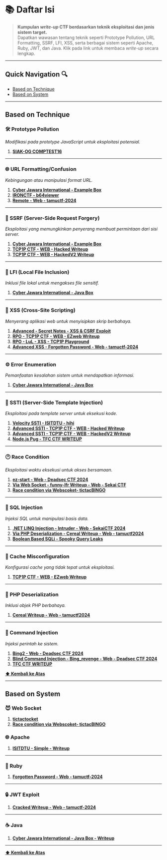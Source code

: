 # 📚 Daftar Isi 

> **Kumpulan *write-up* CTF berdasarkan teknik eksploitasi dan jenis sistem target.**  
> Dapatkan wawasan tentang teknik seperti Prototype Pollution, URL Formatting, SSRF, LFI, XSS, serta berbagai sistem seperti Apache, Ruby, JWT, dan Java. Klik pada link untuk membaca *write-up* secara lengkap.

---

## Quick Navigation 🔍
- [Based on Technique](#based-on-technique)
- [Based on System](#based-on-system)

---

## Based on Technique

### 🛠 Prototype Pollution  
_Modifikasi pada prototype JavaScript untuk eksploitasi potensial._

1. **[SIAK-OG COMPTEST16](https://github.com/byf1sh/CTF-WriteUps/tree/main/Compfest%20-%20Writeup/H%20-%20day/Web/SIAK%20OG)**

---

### 🌐 URL Formatting/Confusion  
_Kebingungan atau manipulasi format URL._

1. **[Cyber Jawara International - Example Box](https://github.com/byf1sh/CTF-WriteUps/tree/main/Cyberjawara%20International%202024/Web/Example%20Box)**
2. **[IRONCTF - b64viewer](https://github.com/byf1sh/CTF-WriteUps/tree/main/IRON%20CTF%20-%20Writeup/b64viewer)**
3. **[Remote - Web - tamuctf-2024](https://github.com/byf1sh/CTF-WriteUps/tree/main/tamuctf2024-Writeup/Web/Remote)**

---

### 🌉 SSRF (Server-Side Request Forgery)  
_Eksploitasi yang memungkinkan penyerang membuat permintaan dari sisi server._

1. **[Cyber Jawara International - Example Box](https://github.com/byf1sh/CTF-WriteUps/tree/main/Cyberjawara%20International%202024/Web/Example%20Box)**
2. **[TCP1P CTF - WEB - Hacked Writeup](https://github.com/byf1sh/CTF-WriteUps/tree/main/TCP1P-CTF2024/Web/Hacked)**
3. **[TCP1P CTF - WEB - HackedV2 Writeup](https://github.com/byf1sh/CTF-WriteUps/tree/main/TCP1P-CTF2024/Web/HackedV2)**

---

### 📄 LFI (Local File Inclusion)  
_Inklusi file lokal untuk mengakses file sensitif._

1. **[Cyber Jawara International - Java Box](https://github.com/byf1sh/CTF-WriteUps/tree/main/Cyberjawara%20International%202024/Web/web-javabox)**

---

### 🔐 XSS (Cross-Site Scripting)  
_Menyerang aplikasi web untuk menyisipkan skrip berbahaya._

1. **[Advanced - Secret Notes - XSS & CSRF Exploit](https://github.com/byf1sh/CTF-WriteUps/tree/main/IRON%20CTF%20-%20Writeup/secret%20notes)**
2. **[RPO - TCP1P CTF - WEB - EZweb Writeup](https://github.com/byf1sh/CTF-WriteUps/blob/main/TCP1P-CTF2024/Web/EZWeb/TCP1P%20CTF%20-%20WEB%20-%20HackedV2%20Writeup.md)**
3. **[RPO - LuL - XSS - TCP1P Playground](https://github.com/byf1sh/CTF-WriteUps/tree/main/TCP1P-Playground/LuL)**
4. **[Advanced XSS - Forgotten Password - Web - tamuctf-2024](https://github.com/byf1sh/CTF-WriteUps/tree/main/tamuctf2024-Writeup/Web/Imposter)**

---

### ⚙️ Error Enumeration  
_Pemanfaatan kesalahan sistem untuk mendapatkan informasi._

1. **[Cyber Jawara International - Java Box](https://github.com/byf1sh/CTF-WriteUps/tree/main/Cyberjawara%20International%202024/Web/web-javabox)**

---

### 🧪 SSTI (Server-Side Template Injection)  
_Eksploitasi pada template server untuk eksekusi kode._

1. **[Velocity SSTI - ISITDTU - hihi](https://github.com/byf1sh/CTF-WriteUps/tree/main/ISITDTU%20CTF%20-%20Writeup/hihi)**
2. **[Advanced SSTI - TCP1P CTF - WEB - Hacked Writeup](https://github.com/byf1sh/CTF-WriteUps/tree/main/TCP1P-CTF2024/Web/Hacked)**
3. **[Advanced SSTI - TCP1P CTF - WEB - HackedV2 Writeup](https://github.com/byf1sh/CTF-WriteUps/tree/main/TCP1P-CTF2024/Web/HackedV2)**
4. **[Node.js Pug - TFC CTF WRITEUP](https://github.com/byf1sh/CTF-WriteUps/tree/main/TFCCTF%20-%20Writeup/Greetings)**

---

### 🕐 Race Condition  
_Eksploitasi waktu eksekusi untuk akses bersamaan._

1. **[ez-start - Web - Deadsec CTF 2024](https://github.com/byf1sh/CTF-WriteUps/tree/main/DeadsecCTF2024/Web/ezstart)**
2. **[Via Web Socket - funny-lfr Writeup - Web - Sekai CTF](https://github.com/byf1sh/CTF-WriteUps/tree/main/SekaiCTF%20-%202024/Web/funny-lfr#funny-lfr-writeup---web---sekai-ctf)**
3. **[Race condition via Webscoket- tictacBINGO](https://github.com/byf1sh/CTF-WriteUps/tree/main/USCctf%20-%20Writeup/tictacbingo)**

---

### 💾 SQL Injection  
_Injeksi SQL untuk manipulasi basis data._

1. **[.NET LINQ Injection - Intruder - Web - SekaiCTF 2024](https://github.com/byf1sh/CTF-WriteUps/tree/main/SekaiCTF%20-%202024/Web/Intruder)**
2. **[Via PHP Deserialization - Cereal Writeup - Web - tamuctf2024](https://github.com/byf1sh/CTF-WriteUps/tree/main/tamuctf2024-Writeup/Web/Cereal)**
3. **[Boolean Based SQLi - Spooky Query Leaks](https://github.com/byf1sh/CTF-WriteUps/tree/main/USCctf%20-%20Writeup/Spooky%20Quert%20Leaks)**

---

### 💼 Cache Misconfiguration  
_Konfigurasi cache yang tidak tepat untuk eksploitasi._

1. **[TCP1P CTF - WEB - EZweb Writeup](https://github.com/byf1sh/CTF-WriteUps/blob/main/TCP1P-CTF2024/Web/EZWeb/TCP1P%20CTF%20-%20WEB%20-%20HackedV2%20Writeup.md)**

---

### 🧩 PHP Deserialization  
_Inklusi objek PHP berbahaya._

1. **[Cereal Writeup - Web - tamuctf2024](https://github.com/byf1sh/CTF-WriteUps/tree/main/tamuctf2024-Writeup/Web/Cereal)**

---

### 🔌 Command Injection  
_Injeksi perintah ke sistem._

1. **[Bing2 - Web - Deadsec CTF 2024](https://github.com/byf1sh/CTF-WriteUps/tree/main/DeadsecCTF2024/Web/Bing2)**
2. **[Blind Command Injection - Bing_revenge - Web - Deadsec CTF 2024](https://github.com/byf1sh/CTF-WriteUps/tree/main/DeadsecCTF2024/Web/Bing_revenge)**
3. **[TFC CTF WRITEUP](https://github.com/byf1sh/CTF-WriteUps/tree/main/TFCCTF%20-%20Writeup/Safe%20Content)**

**[⬆ Kembali ke Atas](#daftar-isi)**

---

## Based on System

### 😈 Web Socket
1. **[tictactocket](https://github.com/byf1sh/CTF-WriteUps/tree/main/USCctf%20-%20Writeup/tictactoe)**
2. **[Race condition via Webscoket- tictacBINGO](https://github.com/byf1sh/CTF-WriteUps/tree/main/USCctf%20-%20Writeup/tictacbingo)**

### 🌐 Apache
1. **[ISITDTU - Simple - Writeup](https://github.com/byf1sh/CTF-WriteUps/tree/main/ISITDTU%20CTF%20-%20Writeup/Simple)**

---

### 💎 Ruby
1. **[Forgotten Password - Web - tamuctf-2024](https://github.com/byf1sh/CTF-WriteUps/tree/main/tamuctf2024-Writeup/Web/Forgotten-Password)**

---

### 🔒 JWT Exploit
1. **[Cracked Writeup - Web - tamuctf-2024](https://github.com/byf1sh/CTF-WriteUps/tree/main/tamuctf2024-Writeup/Web/cracked)**

---

### ☕ Java
1. **[Cyber Jawara International - Java Box - Writeup](https://github.com/byf1sh/CTF-WriteUps/tree/main/Cyberjawara%20International%202024/Web/web-javabox)**

---

**[⬆ Kembali ke Atas](#daftar-isi)**
